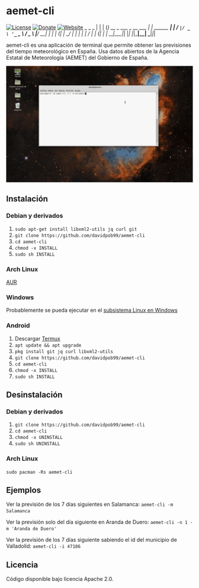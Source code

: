 # aemet-cli

[![License](https://img.shields.io/badge/License-Apache%202.0-blue.svg)](https://opensource.org/licenses/Apache-2.0)
[![Donate](https://img.shields.io/badge/Donate-PayPal-green.svg)](https://www.paypal.com/cgi-bin/webscr?cmd=_s-xclick&hosted_button_id=GRXHT9CGJ4L7G)
[![Website](https://img.shields.io/website-up-down-green-red/http/shields.io.svg?label=my-website)](https://davidpob99.github.io/aemet-cli/)
                            _              _ _ 
                           | |            | (_)
   __ _  ___ _ __ ___   ___| |_ ______ ___| |_ 
  / _` |/ _ \ '_ ` _ \ / _ \ __|______/ __| | |
 | (_| |  __/ | | | | |  __/ |_      | (__| | |
  \__,_|\___|_| |_| |_|\___|\__|      \___|_|_|

aemet-cli es una aplicación de terminal que permite obtener las previsiones del tiempo meteorológico en España. Usa datos abiertos de la Agencia Estatal de Meteorología (AEMET) del Gobierno de España.

![](ejemplo.gif)

## Instalación
### Debian y derivados

1. `sudo apt-get install libxml2-utils jq curl git`
2. `git clone https://github.com/davidpob99/aemet-cli`
3. `cd aemet-cli`
4. `chmod -x INSTALL`
5. `sudo sh INSTALL`

### Arch Linux
[AUR](https://aur.archlinux.org/packages/aemet-cli/)

### Windows

Probablemente se pueda ejecutar en el [subsistema Linux en Windows](https://blogs.msdn.microsoft.com/commandline/learn-about-bash-on-windows-subsystem-for-linux/)

### Android
1. Descargar [Termux](https://play.google.com/store/apps/details?id=com.termux)
2. `apt update && apt upgrade`
3. `pkg install git jq curl libxml2-utils`
4. `git clone https://github.com/davidpob99/aemet-cli`
5. `cd aemet-cli`
6. `chmod -x INSTALL`
7. `sudo sh INSTALL`

## Desinstalación
### Debian y derivados

1. `git clone https://github.com/davidpob99/aemet-cli`
2. `cd aemet-cli`
3. `chmod -x UNINSTALL`
4. `sudo sh UNINSTALL`

### Arch Linux

`sudo pacman -Rs aemet-cli`

## Ejemplos

Ver la previsión de los 7 días siguientes en Salamanca: `aemet-cli -m Salamanca`

Ver la previsión solo del día siguiente en Aranda de Duero: `aemet-cli -n 1 -m 'Aranda de Duero'`

Ver la previsión de los 7 días siguiente sabiendo el id del municipio de Valladolid: `aemet-cli -i 47186`

## Licencia

Código disponible bajo licencia Apache 2.0.
